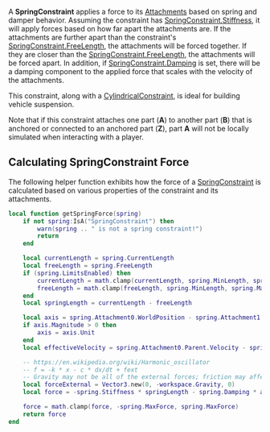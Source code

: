 A **SpringConstraint** applies a force to its [Attachments](https://create.roblox.com/docs/reference/engine/classes/Attachment) based
on spring and damper behavior. Assuming the constraint has
[SpringConstraint.Stiffness](https://create.roblox.com/docs/reference/engine/classes/SpringConstraint#Stiffness), it will apply forces based on how far apart the
attachments are. If the attachments are further apart than the constraint's
[SpringConstraint.FreeLength](https://create.roblox.com/docs/reference/engine/classes/SpringConstraint#FreeLength), the attachments will be forced together. If
they are closer than the [SpringConstraint.FreeLength](https://create.roblox.com/docs/reference/engine/classes/SpringConstraint#FreeLength), the attachments will
be forced apart. In addition, if [SpringConstraint.Damping](https://create.roblox.com/docs/reference/engine/classes/SpringConstraint#Damping) is set, there will
be a damping component to the applied force that scales with the velocity of
the attachments.

This constraint, along with a [CylindricalConstraint](https://create.roblox.com/docs/reference/engine/classes/CylindricalConstraint), is ideal for building
vehicle suspension.

Note that if this constraint attaches one part (**A**) to another part (**B**)
that is anchored or connected to an anchored part (**Z**), part **A** will not
be locally simulated when interacting with a player.

## Calculating SpringConstraint Force

The following helper function exhibits how the force of a [SpringConstraint](https://create.roblox.com/docs/reference/engine/classes/SpringConstraint)
is calculated based on various properties of the constraint and its
attachments.

```lua
local function getSpringForce(spring)
	if not spring:IsA("SpringConstraint") then
		warn(spring .. " is not a spring constraint!")
		return
	end

	local currentLength = spring.CurrentLength
	local freeLength = spring.FreeLength
	if (spring.LimitsEnabled) then
		currentLength = math.clamp(currentLength, spring.MinLength, spring.MaxLength)
		freeLength = math.clamp(freeLength, spring.MinLength, spring.MaxLength)
	end
	local springLength = currentLength - freeLength

	local axis = spring.Attachment0.WorldPosition - spring.Attachment1.WorldPosition
	if axis.Magnitude > 0 then
		axis = axis.Unit
	end
	local effectiveVelocity = spring.Attachment0.Parent.Velocity - spring.Attachment1.Parent.Velocity

	-- https://en.wikipedia.org/wiki/Harmonic_oscillator
	-- f = -k * x - c * dx/dt + fext
	-- Gravity may not be all of the external forces; friction may affect this, but it's harder to account for
	local forceExternal = Vector3.new(0, -workspace.Gravity, 0)
	local force = -spring.Stiffness * springLength - spring.Damping * axis:Dot(effectiveVelocity) + axis:Dot(forceExternal)

	force = math.clamp(force, -spring.MaxForce, spring.MaxForce)
	return force
end
```